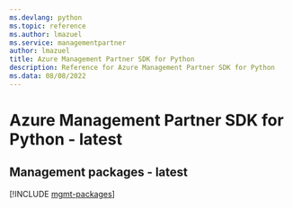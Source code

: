 ```yaml
---
ms.devlang: python
ms.topic: reference
ms.author: lmazuel
ms.service: managementpartner
author: lmazuel
title: Azure Management Partner SDK for Python
description: Reference for Azure Management Partner SDK for Python
ms.data: 08/08/2022
---
```

# Azure Management Partner SDK for Python - latest

## Management packages - latest
[!INCLUDE [mgmt-packages](management-partner-mgmt-index.md)]